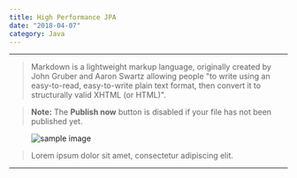```yaml
---
title: High Performance JPA
date: "2018-04-07"
category: Java
---
```


----

> Markdown is a lightweight markup language, originally created by John Gruber and Aaron Swartz allowing people "to write using an easy-to-read, easy-to-write plain text format, then convert it to structurally valid XHTML (or HTML)".

> **Note:** The **Publish now** button is disabled if your file has not been published yet.

<figure>
  <img src="https://placehold.it/350x150" alt="sample image">
</figure>

> Lorem ipsum dolor sit amet, consectetur adipiscing elit.

---

